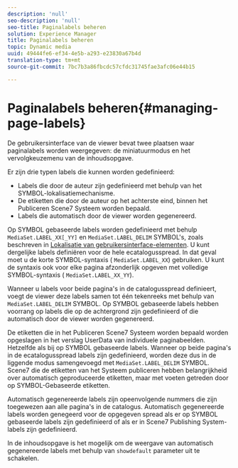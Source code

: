 ```yaml
---
description: 'null'
seo-description: 'null'
seo-title: Paginalabels beheren
solution: Experience Manager
title: Paginalabels beheren
topic: Dynamic media
uuid: 49444fe6-ef34-4e5b-a293-e23830a67b4d
translation-type: tm+mt
source-git-commit: 7bc7b3a86fbcdc57cfdc31745fae3afc06e44b15

---
```



# Paginalabels beheren{#managing-page-labels}

De gebruikersinterface van de viewer bevat twee plaatsen waar paginalabels worden weergegeven: de miniatuurmodus en het vervolgkeuzemenu van de inhoudsopgave.

Er zijn drie typen labels die kunnen worden gedefinieerd:

* Labels die door de auteur zijn gedefinieerd met behulp van het SYMBOL-lokalisatiemechanisme.
* De etiketten die door de auteur op het achterste eind, binnen het Publiceren Scene7 Systeem worden bepaald.
* Labels die automatisch door de viewer worden gegenereerd.

Op SYMBOL gebaseerde labels worden gedefinieerd met behulp `MediaSet.LABEL_XX[_YY]` en `MediaSet.LABEL_DELIM` SYMBOL&#39;s, zoals beschreven in [Lokalisatie van gebruikersinterface-elementen](../../c-html5-s7-aem-asset-viewers/c-html5-20-ecatalog-viewer-about/c-html5-20-ecatalog-viewer-localization.md#concept-cbfc39344c494eb7b9f6a272cff0cc74). U kunt dergelijke labels definiëren voor de hele ecatalogusspread. In dat geval moet u de korte SYMBOL-syntaxis ( `MediaSet.LABEL_XX`) gebruiken. U kunt de syntaxis ook voor elke pagina afzonderlijk opgeven met volledige SYMBOL-syntaxis ( `MediaSet.LABEL_XX_YY`).

Wanneer u labels voor beide pagina&#39;s in de catalogusspread definieert, voegt de viewer deze labels samen tot één tekenreeks met behulp van `MediaSet.LABEL_DELIM` SYMBOL. Op SYMBOL gebaseerde labels hebben voorrang op labels die op de achtergrond zijn gedefinieerd of die automatisch door de viewer worden gegenereerd.

De etiketten die in het Publiceren Scene7 Systeem worden bepaald worden opgeslagen in het verslag UserData van individuele paginabeelden. Hetzelfde als bij op SYMBOL gebaseerde labels. Wanneer op beide pagina&#39;s in de ecatalogusspread labels zijn gedefinieerd, worden deze dus in de liggende modus samengevoegd met `MediaSet.LABEL_DELIM` SYMBOL. Scene7 die de etiketten van het Systeem publiceren hebben belangrijkheid over automatisch geproduceerde etiketten, maar met voeten getreden door op SYMBOL-Gebaseerde etiketten.

Automatisch gegenereerde labels zijn opeenvolgende nummers die zijn toegewezen aan alle pagina&#39;s in de catalogus. Automatisch gegenereerde labels worden genegeerd voor de opgegeven spread als er op SYMBOL gebaseerde labels zijn gedefinieerd of als er in Scene7 Publishing System-labels zijn gedefinieerd.

In de inhoudsopgave is het mogelijk om de weergave van automatisch gegenereerde labels met behulp van `showdefault` parameter uit te schakelen.
